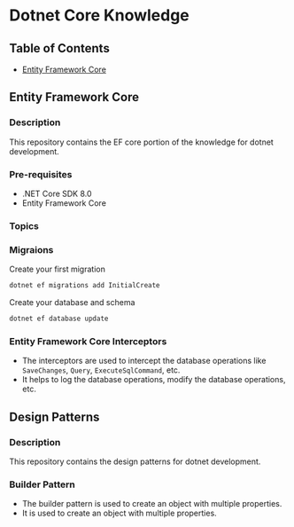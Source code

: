 # Dotnet Core Knowledge

## Table of Contents
- [Entity Framework Core](#entity-framework-core)

## Entity Framework Core

### Description

This repository contains the EF core portion of the knowledge for dotnet development.

### Pre-requisites

- .NET Core SDK 8.0
- Entity Framework Core

### Topics

### Migraions

Create your first migration
    
```bash 
dotnet ef migrations add InitialCreate
```
Create your database and schema

```bash
dotnet ef database update
```


### Entity Framework Core Interceptors
  - The interceptors are used to intercept the database operations like `SaveChanges`, `Query`, `ExecuteSqlCommand`, etc.
  - It helps to log the database operations, modify the database operations, etc.

## Design Patterns

### Description

This repository contains the design patterns for dotnet development.

### Builder Pattern

- The builder pattern is used to create an object with multiple properties.
- It is used to create an object with multiple properties.